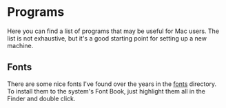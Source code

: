 # Programs

Here you can find a list of programs that may be useful for Mac users. The list is not exhaustive, but it's a good starting point for setting up a new machine.

## Fonts

There are some nice fonts I've found over the years in the [fonts] directory. To install them to the system's Font Book, just highlight them all in the Finder and double click.

[fonts]: https://github.com/eshwen/macOS-setup/tree/main/fonts